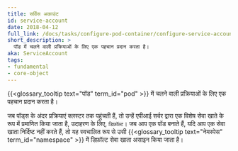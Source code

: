 ```yaml
---
title: सर्विस अकाउंट
id: service-account
date: 2018-04-12
full_link: /docs/tasks/configure-pod-container/configure-service-account/
short_description: >
  पॉड में चलने वाली प्रक्रियाओं के लिए एक पहचान प्रदान करता है।
aka: ServiceAccount 
tags:
- fundamental
- core-object
---
```

 {{<glossary_tooltip text="पॉड" term_id="pod" >}} में चलने वाली प्रक्रियाओं के लिए एक पहचान प्रदान करता है।

<!--more--> 

जब पॉड्स के अंदर प्रक्रियाएं क्लस्टर तक पहुंचती हैं, तो उन्हें एपीआई सर्वर द्वारा एक विशेष सेवा खाते के रूप में प्रमाणित किया जाता है, उदाहरण के लिए, `डिफ़ॉल्ट`। जब आप एक पॉड बनाते हैं, यदि आप एक सेवा खाता निर्दिष्ट नहीं करते हैं, तो यह स्वचालित रूप से उसी {{<glossary_tooltip text="नेमस्पेस" term_id="namespace" >}} में डिफ़ॉल्ट सेवा खाता असाइन किया जाता है।